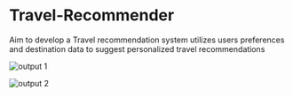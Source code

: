 # Travel-Recommender
Aim to develop a  Travel recommendation system utilizes users preferences and destination data to suggest personalized travel recommendations

![output 1](https://github.com/Venkatmohan07/Travel-Recommender/assets/162453952/d3c338b1-56ef-48df-bab5-d08b828e23e8)



![output 2](https://github.com/Venkatmohan07/Travel-Recommender/assets/162453952/f1d122ba-65bd-45c1-8859-24673207b4b4)



 
 
